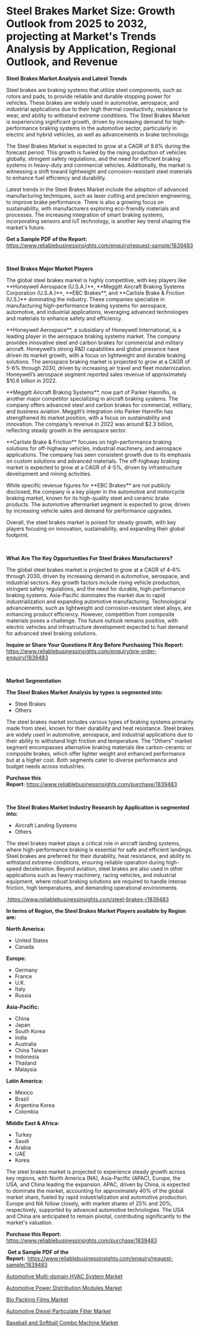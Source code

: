 <p><h1>Steel Brakes Market Size: Growth Outlook from 2025 to 2032, projecting at Market's Trends Analysis by Application, Regional Outlook, and Revenue</h1></p><p><strong>Steel Brakes Market Analysis and Latest Trends</strong></p>
<p><p>Steel brakes are braking systems that utilize steel components, such as rotors and pads, to provide reliable and durable stopping power for vehicles. These brakes are widely used in automotive, aerospace, and industrial applications due to their high thermal conductivity, resistance to wear, and ability to withstand extreme conditions. The Steel Brakes Market is experiencing significant growth, driven by increasing demand for high-performance braking systems in the automotive sector, particularly in electric and hybrid vehicles, as well as advancements in brake technology.</p><p>The Steel Brakes Market is expected to grow at a CAGR of 9.6% during the forecast period. This growth is fueled by the rising production of vehicles globally, stringent safety regulations, and the need for efficient braking systems in heavy-duty and commercial vehicles. Additionally, the market is witnessing a shift toward lightweight and corrosion-resistant steel materials to enhance fuel efficiency and durability.</p><p>Latest trends in the Steel Brakes Market include the adoption of advanced manufacturing techniques, such as laser cutting and precision engineering, to improve brake performance. There is also a growing focus on sustainability, with manufacturers exploring eco-friendly materials and processes. The increasing integration of smart braking systems, incorporating sensors and IoT technology, is another key trend shaping the market's future.</p></p>
<p><strong>Get a Sample PDF of the Report:&nbsp;</strong> <a href="https://www.reliablebusinessinsights.com/enquiry/request-sample/1839483?utm_campaign=1873&utm_medium=2&utm_source=Github&utm_content=ia&utm_term=22012025&utm_id=steel-brakes">https://www.reliablebusinessinsights.com/enquiry/request-sample/1839483</a></p>
<p>&nbsp;</p>
<p><strong>Steel Brakes Major Market Players</strong></p>
<p><p>The global steel brakes market is highly competitive, with key players like **Honeywell Aerospace (U.S.A.)**, **Meggitt Aircraft Braking Systems Corporation (U.S.A.)**, **EBC Brakes**, and **Carlisle Brake & Friction (U.S.)** dominating the industry. These companies specialize in manufacturing high-performance braking systems for aerospace, automotive, and industrial applications, leveraging advanced technologies and materials to enhance safety and efficiency.</p><p>**Honeywell Aerospace**, a subsidiary of Honeywell International, is a leading player in the aerospace braking systems market. The company provides innovative steel and carbon brakes for commercial and military aircraft. Honeywell’s strong R&D capabilities and global presence have driven its market growth, with a focus on lightweight and durable braking solutions. The aerospace braking market is projected to grow at a CAGR of 5-6% through 2030, driven by increasing air travel and fleet modernization. Honeywell’s aerospace segment reported sales revenue of approximately $10.6 billion in 2022.</p><p>**Meggitt Aircraft Braking Systems**, now part of Parker Hannifin, is another major competitor specializing in aircraft braking systems. The company offers advanced steel and carbon brakes for commercial, military, and business aviation. Meggitt’s integration into Parker Hannifin has strengthened its market position, with a focus on sustainability and innovation. The company’s revenue in 2022 was around $2.3 billion, reflecting steady growth in the aerospace sector.</p><p>**Carlisle Brake & Friction** focuses on high-performance braking solutions for off-highway vehicles, industrial machinery, and aerospace applications. The company has seen consistent growth due to its emphasis on custom solutions and advanced materials. The off-highway braking market is expected to grow at a CAGR of 4-5%, driven by infrastructure development and mining activities.</p><p>While specific revenue figures for **EBC Brakes** are not publicly disclosed, the company is a key player in the automotive and motorcycle braking market, known for its high-quality steel and ceramic brake products. The automotive aftermarket segment is expected to grow, driven by increasing vehicle sales and demand for performance upgrades.</p><p>Overall, the steel brakes market is poised for steady growth, with key players focusing on innovation, sustainability, and expanding their global footprint.</p></p>
<p>&nbsp;</p>
<p><strong>What Are The Key Opportunities For Steel Brakes Manufacturers?</strong></p>
<p><p>The global steel brakes market is projected to grow at a CAGR of 4-6% through 2030, driven by increasing demand in automotive, aerospace, and industrial sectors. Key growth factors include rising vehicle production, stringent safety regulations, and the need for durable, high-performance braking systems. Asia-Pacific dominates the market due to rapid industrialization and expanding automotive manufacturing. Technological advancements, such as lightweight and corrosion-resistant steel alloys, are enhancing product efficiency. However, competition from composite materials poses a challenge. The future outlook remains positive, with electric vehicles and infrastructure development expected to fuel demand for advanced steel braking solutions.</p></p>
<p><strong>Inquire or Share Your Questions If Any Before Purchasing This Report:</strong> <a href="https://www.reliablebusinessinsights.com/enquiry/pre-order-enquiry/1839483?utm_campaign=1873&utm_medium=2&utm_source=Github&utm_content=ia&utm_term=22012025&utm_id=steel-brakes">https://www.reliablebusinessinsights.com/enquiry/pre-order-enquiry/1839483</a></p>
<p>&nbsp;</p>
<p><strong>Market Segmentation</strong></p>
<p><strong>The Steel Brakes Market Analysis by types is segmented into:</strong></p>
<p><ul><li>Steel Brakes</li><li>Others</li></ul></p>
<p><p>The steel brakes market includes various types of braking systems primarily made from steel, known for their durability and heat resistance. Steel brakes are widely used in automotive, aerospace, and industrial applications due to their ability to withstand high friction and temperature. The "Others" market segment encompasses alternative braking materials like carbon-ceramic or composite brakes, which offer lighter weight and enhanced performance but at a higher cost. Both segments cater to diverse performance and budget needs across industries.</p></p>
<p><strong>Purchase this Report:&nbsp;</strong><a href="https://www.reliablebusinessinsights.com/purchase/1839483?utm_campaign=1873&utm_medium=2&utm_source=Github&utm_content=ia&utm_term=22012025&utm_id=steel-brakes">https://www.reliablebusinessinsights.com/purchase/1839483</a></p>
<p>&nbsp;</p>
<p><strong>The Steel Brakes Market Industry Research by Application is segmented into:</strong></p>
<p><ul><li>Aircraft Landing Systems</li><li>Others</li></ul></p>
<p><p>The steel brakes market plays a critical role in aircraft landing systems, where high-performance braking is essential for safe and efficient landings. Steel brakes are preferred for their durability, heat resistance, and ability to withstand extreme conditions, ensuring reliable operation during high-speed deceleration. Beyond aviation, steel brakes are also used in other applications such as heavy machinery, racing vehicles, and industrial equipment, where robust braking solutions are required to handle intense friction, high temperatures, and demanding operational environments.</p></p>
<p><a href="https://www.reliablebusinessinsights.com/steel-brakes-r1839483?utm_campaign=1873&utm_medium=2&utm_source=Github&utm_content=ia&utm_term=22012025&utm_id=steel-brakes">&nbsp;https://www.reliablebusinessinsights.com/steel-brakes-r1839483</a></p>
<p><strong>In terms of Region, the Steel Brakes Market Players available by Region are:</strong></p>
<p>
    <p> <strong> North America: </strong>
        <ul>
            <li>United States</li>
            <li>Canada</li>
        </ul>
        </p> 
    <p> <strong> Europe: </strong>
        <ul>
            <li>Germany</li>
            <li>France</li>
            <li>U.K.</li>
            <li>Italy</li>
            <li>Russia</li>
        </ul>
        </p> 
    <p> <strong> Asia-Pacific: </strong>
        <ul>
            <li>China</li>
            <li>Japan</li>
            <li>South Korea</li>
            <li>India</li>
            <li>Australia</li>
            <li>China Taiwan</li>
            <li>Indonesia</li>
            <li>Thailand</li>
            <li>Malaysia</li>
        </ul>
        </p> 
    <p> <strong> Latin America: </strong>
        <ul>
            <li>Mexico</li>
            <li>Brazil</li>
            <li>Argentina Korea</li>
            <li>Colombia</li>
        </ul>
        </p> 
    <p> <strong> Middle East & Africa: </strong>
        <ul>
            <li>Turkey</li>
            <li>Saudi</li>
            <li>Arabia</li>
            <li>UAE</li>
            <li>Korea</li>
        </ul>
    </p>
    </p>
<p><p>The steel brakes market is projected to experience steady growth across key regions, with North America (NA), Asia-Pacific (APAC), Europe, the USA, and China leading the expansion. APAC, driven by China, is expected to dominate the market, accounting for approximately 40% of the global market share, fueled by rapid industrialization and automotive production. Europe and NA follow closely, with market shares of 25% and 20%, respectively, supported by advanced automotive technologies. The USA and China are anticipated to remain pivotal, contributing significantly to the market's valuation.</p></p>
<p><strong>Purchase this Report: </strong><a href="https://www.reliablebusinessinsights.com/purchase/1839483?utm_campaign=1873&utm_medium=2&utm_source=Github&utm_content=ia&utm_term=22012025&utm_id=steel-brakes">https://www.reliablebusinessinsights.com/purchase/1839483</a></p>
<p>&nbsp;<strong>Get a Sample PDF of the Report:&nbsp;&nbsp;</strong><a href="https://www.reliablebusinessinsights.com/enquiry/request-sample/1839483?utm_campaign=1873&utm_medium=2&utm_source=Github&utm_content=ia&utm_term=22012025&utm_id=steel-brakes">https://www.reliablebusinessinsights.com/enquiry/request-sample/1839483</a></p>
<p><strong></strong></p>
<p><p><a href="https://www.linkedin.com/pulse/automotive-multi-domain-hvac-system-market-expansion-industry-hsglf?utm_campaign=1873&utm_medium=2&utm_source=Github&utm_content=ia&utm_term=22012025&utm_id=steel-brakes">Automotive Multi-domain HVAC System Market</a></p><p><a href="https://github.com/barnickclara79/Market-Research-Report-List-1/blob/main/automotive-power-distribution-modules-market.md?utm_campaign=1873&utm_medium=2&utm_source=Github&utm_content=ia&utm_term=22012025&utm_id=steel-brakes">Automotive Power Distribution Modules Market</a></p><p><a href="https://www.linkedin.com/pulse/future-market-trends-bio-packing-films-forecasting-size-ris1c?utm_campaign=1873&utm_medium=2&utm_source=Github&utm_content=ia&utm_term=22012025&utm_id=steel-brakes">Bio Packing Films Market</a></p><p><a href="https://github.com/waverlyam689/Market-Research-Report-List-1/blob/main/automotive-diesel-particulate-filter-market.md?utm_campaign=1873&utm_medium=2&utm_source=Github&utm_content=ia&utm_term=22012025&utm_id=steel-brakes">Automotive Diesel Particulate Filter Market</a></p><p><a href="https://www.linkedin.com/pulse/baseball-softball-combo-machine-market-size-revenue-trend-qvaic?utm_campaign=1873&utm_medium=2&utm_source=Github&utm_content=ia&utm_term=22012025&utm_id=steel-brakes">Baseball and Softball Combo Machine Market</a></p></p>